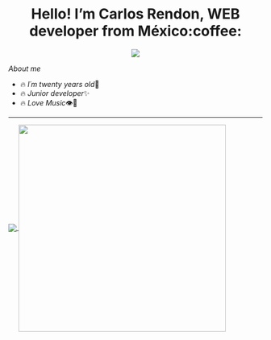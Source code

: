 

<h1 align="center" >Hello! I’m Carlos Rendon, WEB developer from México:coffee:</h1>
<p align="center">
  <img src="https://pasaporteymantacom.files.wordpress.com/2017/01/imagen.gif"/>
</p>

_About me_

* :fire: _I´m twenty years old_:dizzy:
* :fire: _Junior developer_:sparkles:
* :fire: _Love Music_:eye::white_heart:
---

<a href="https://github.com/CxrlosMX/github-readme-stats">
  <img align="center" src="https://github-readme-stats.vercel.app/api?username=CxrlosMX&show_icons=true&theme=radical"/>
    <img align="center" src="https://github-readme-stats.vercel.app/api/top-langs/?username=CxrlosMX&layout=compact" width="411"/>
</a>

